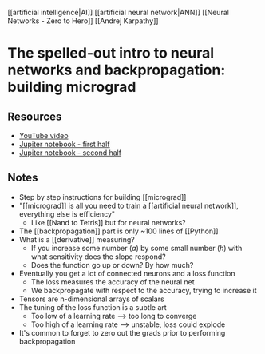 [[artificial intelligence|AI]] [[artificial neural network|ANN]] [[Neural Networks - Zero to Hero]] [[Andrej Karpathy]]

# The spelled-out intro to neural networks and backpropagation: building micrograd

## Resources
- [YouTube video](https://www.youtube.com/watch?v=VMj-3S1tku0)
- [Jupiter notebook - first half](https://github.com/karpathy/nn-zero-to-hero/blob/master/lectures/micrograd/micrograd_lecture_first_half_roughly.ipynb)
- [Jupiter notebook - second half](https://github.com/karpathy/nn-zero-to-hero/blob/master/lectures/micrograd/micrograd_lecture_second_half_roughly.ipynb)
## Notes
- Step by step instructions for building [[micrograd]]
- "[[micrograd]] is all you need to train a [[artificial neural network]], everything else is efficiency"
	- Like [[Nand to Tetris]] but for neural networks?
- The [[backpropagation]] part is only ~100 lines of [[Python]]
- What is a [[derivative]] measuring?
	- If you increase some number ($a$) by some small number ($h$) with what sensitivity does the slope respond?
	- Does the function go up or down? By how much?
- Eventually you get a lot of connected neurons and a loss function
	- The loss measures the accuracy of the neural net
	- We backpropagate with respect to the accuracy, trying to increase it
- Tensors are n-dimensional arrays of scalars
- The tuning of the loss function is a subtle art
	- Too low of a learning rate --> too long to converge
	- Too high of a learning rate --> unstable, loss could explode
- It's common to forget to zero out the grads prior to performing backpropagation